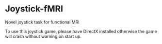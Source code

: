 # Joystick-fMRI
Novel joystick task for functional MRI

To use this joystick game, please have DirectX installed otherwise the game will crash without warning on start up.
